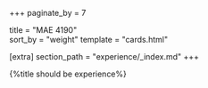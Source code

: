 +++
paginate_by = 7

title = "MAE 4190"  
sort_by = "weight"
template = "cards.html" 

[extra]
section_path = "experience/_index.md"
+++

{%title should be experience%}
